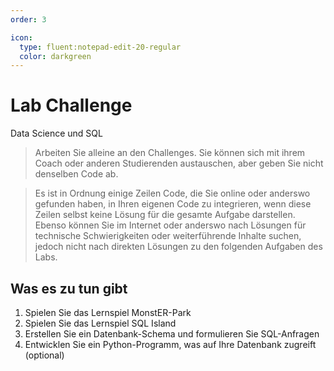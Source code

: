 ```yaml
---
order: 3

icon:
  type: fluent:notepad-edit-20-regular
  color: darkgreen
---
```


# Lab Challenge

Data Science und SQL

> Arbeiten Sie alleine an den Challenges. Sie können sich mit ihrem Coach oder anderen Studierenden austauschen, aber geben Sie nicht denselben Code ab. 

> Es ist in Ordnung einige Zeilen Code, die Sie online oder anderswo gefunden haben, in Ihren eigenen Code zu integrieren, wenn diese Zeilen selbst keine Lösung für die gesamte Aufgabe darstellen. Ebenso können Sie im Internet oder anderswo nach Lösungen für technische Schwierigkeiten oder weiterführende Inhalte suchen, jedoch nicht nach direkten Lösungen zu den folgenden Aufgaben des Labs.

## Was es zu tun gibt

1. Spielen Sie das Lernspiel MonstER-Park
2. Spielen Sie das Lernspiel SQL Island
3. Erstellen Sie ein Datenbank-Schema und formulieren Sie SQL-Anfragen 
4. Entwicklen Sie ein Python-Programm, was auf Ihre Datenbank zugreift (optional)


